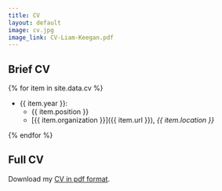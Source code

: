 ```yaml
---
title: CV
layout: default
image: cv.jpg
image_link: CV-Liam-Keegan.pdf
---
```


## Brief CV

{% for item in site.data.cv %}

- {{ item.year }}:
  - {{ item.position }}
  - [{{ item.organization }}]({{ item.url }}), _{{ item.location }}_

{% endfor %}

## Full CV

Download my [CV in pdf format](CV-Liam-Keegan.pdf).
